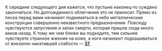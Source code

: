 К середине следующего дня кажется, что пустыне наконец-то суждено закончиться. Но долгожданного облегчения это не приносит. Прямо из песка перед вами начинают подниматься в небо металлические конструкции совершенно неизвестного предназначения. Повсюду чувствуются запустение и запах смерти, которая пришла сюда много веков назад. К тому же чем ближе вы подходите, тем сильнее чувствуете странное жжение на коже, а ноги начинают подкашиваться от внезапно накатившей слабости — [**37**](#n_37).

